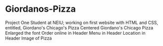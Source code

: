 # Giordanos-Pizza
Project One
Student at NEIU; working on first website with HTML and CSS, entitled, Giordano's Chicago's Pizza
Centered Giordano's Chicago Pizza
Enlarged the font
Order online in Header
Menu in Header
Location in Header
Image of Pizza 
